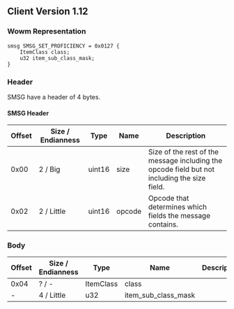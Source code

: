 ## Client Version 1.12

### Wowm Representation
```rust,ignore
smsg SMSG_SET_PROFICIENCY = 0x0127 {
    ItemClass class;    
    u32 item_sub_class_mask;    
}

```
### Header
SMSG have a header of 4 bytes.

#### SMSG Header
| Offset | Size / Endianness | Type   | Name   | Description |
| ------ | ----------------- | ------ | ------ | ----------- |
| 0x00   | 2 / Big           | uint16 | size   | Size of the rest of the message including the opcode field but not including the size field.|
| 0x02   | 2 / Little        | uint16 | opcode | Opcode that determines which fields the message contains.|
### Body
| Offset | Size / Endianness | Type | Name | Description |
| ------ | ----------------- | ---- | ---- | ----------- |
| 0x04 | ? / - | ItemClass | class |  |
| - | 4 / Little | u32 | item_sub_class_mask |  |
